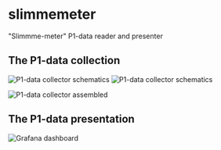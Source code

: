 # slimmemeter
"Slimmme-meter" P1-data reader and presenter

## The P1-data collection

![P1-data collector schematics](https://raw.githubusercontent.com/pvdheijden/slimmemeter/master/doc/p1_connector.png)
![P1-data collector schematics](https://raw.githubusercontent.com/pvdheijden/slimmemeter/master/doc/p1_connector-opencollector.png)

![P1-data collector assembled](https://raw.githubusercontent.com/pvdheijden/slimmemeter/master/doc/p1_connector_assembled.jpg)


## The P1-data presentation

![Grafana dashboard](https://raw.githubusercontent.com/pvdheijden/slimmemeter/master/doc/grafana-screenshot.png)
